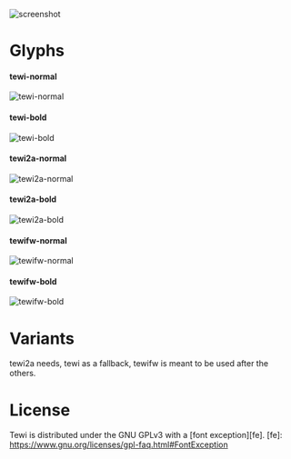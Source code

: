 ![screenshot](https://luz.lu/tewi/tewi.png)

# Glyphs
#### tewi-normal
![tewi-normal](https://luz.lu/tewi/tewi-normal.png)

#### tewi-bold
![tewi-bold](https://luz.lu/tewi/tewi-bold.png)

#### tewi2a-normal
![tewi2a-normal](https://luz.lu/tewi/tewi2a-normal.png)

#### tewi2a-bold
![tewi2a-bold](https://luz.lu/tewi/tewi2a-bold.png)

#### tewifw-normal
![tewifw-normal](https://luz.lu/tewi/tewifw-normal.png)

#### tewifw-bold
![tewifw-bold](https://luz.lu/tewi/tewifw-bold.png)

# Variants
tewi2a needs, tewi as a fallback, tewifw is meant to be used after the
others.

# License
Tewi is distributed under the GNU GPLv3 with a [font exception][fe].
[fe]: https://www.gnu.org/licenses/gpl-faq.html#FontException
